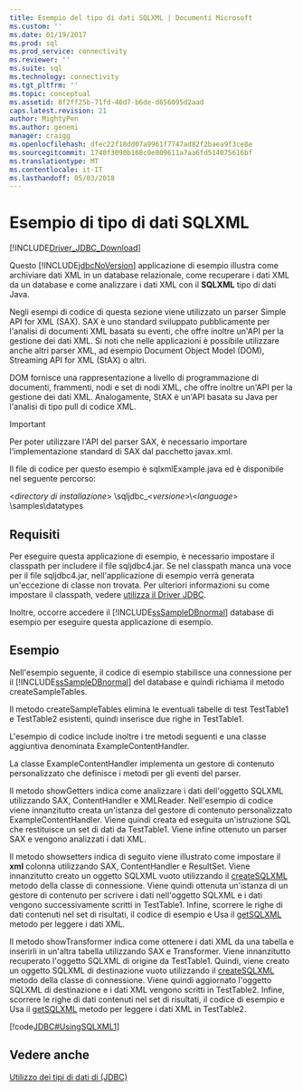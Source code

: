 ```yaml
---
title: Esempio del tipo di dati SQLXML | Documenti Microsoft
ms.custom: ''
ms.date: 01/19/2017
ms.prod: sql
ms.prod_service: connectivity
ms.reviewer: ''
ms.suite: sql
ms.technology: connectivity
ms.tgt_pltfrm: ''
ms.topic: conceptual
ms.assetid: 8f2ff25b-71fd-46d7-b6de-d656095d2aad
caps.latest.revision: 21
author: MightyPen
ms.author: genemi
manager: craigg
ms.openlocfilehash: dfec22f18dd07a9961f7747ad82f2baea9f3ce8e
ms.sourcegitcommit: 1740f3090b168c0e809611a7aa6fd514075616bf
ms.translationtype: MT
ms.contentlocale: it-IT
ms.lasthandoff: 05/03/2018
---
```

# <a name="sqlxml-data-type-sample"></a>Esempio di tipo di dati SQLXML
[!INCLUDE[Driver_JDBC_Download](../../includes/driver_jdbc_download.md)]

  Questo [!INCLUDE[jdbcNoVersion](../../includes/jdbcnoversion_md.md)] applicazione di esempio illustra come archiviare dati XML in un database relazionale, come recuperare i dati XML da un database e come analizzare i dati XML con il **SQLXML** tipo di dati Java.  
  
 Negli esempi di codice di questa sezione viene utilizzato un parser Simple API for XML (SAX). SAX è uno standard sviluppato pubblicamente per l'analisi di documenti XML basata su eventi, che offre inoltre un'API per la gestione dei dati XML. Si noti che nelle applicazioni è possibile utilizzare anche altri parser XML, ad esempio Document Object Model (DOM), Streaming API for XML (StAX) o altri.  
  
 DOM fornisce una rappresentazione a livello di programmazione di documenti, frammenti, nodi e set di nodi XML, che offre inoltre un'API per la gestione dei dati XML. Analogamente, StAX è un'API basata su Java per l'analisi di tipo pull di codice XML.  
  
> [!IMPORTANT]  
>  Per poter utilizzare l'API del parser SAX, è necessario importare l'implementazione standard di SAX dal pacchetto javax.xml.  
  
 Il file di codice per questo esempio è sqlxmlExample.java ed è disponibile nel seguente percorso:  
  
 \<*directory di installazione*> \sqljdbc_\<*versione*>\\<*language*> \samples\datatypes  
  
## <a name="requirements"></a>Requisiti  
 Per eseguire questa applicazione di esempio, è necessario impostare il classpath per includere il file sqljdbc4.jar. Se nel classpath manca una voce per il file sqljdbc4.jar, nell'applicazione di esempio verrà generata un'eccezione di classe non trovata. Per ulteriori informazioni su come impostare il classpath, vedere [utilizza il Driver JDBC](../../connect/jdbc/using-the-jdbc-driver.md).  
  
 Inoltre, occorre accedere il [!INCLUDE[ssSampleDBnormal](../../includes/sssampledbnormal_md.md)] database di esempio per eseguire questa applicazione di esempio.  
  
## <a name="example"></a>Esempio  
 Nell'esempio seguente, il codice di esempio stabilisce una connessione per il [!INCLUDE[ssSampleDBnormal](../../includes/sssampledbnormal_md.md)] del database e quindi richiama il metodo createSampleTables.  
  
 Il metodo createSampleTables elimina le eventuali tabelle di test TestTable1 e TestTable2 esistenti, quindi inserisce due righe in TestTable1.  
  
 L'esempio di codice include inoltre i tre metodi seguenti e una classe aggiuntiva denominata ExampleContentHandler.  
  
 La classe ExampleContentHandler implementa un gestore di contenuto personalizzato che definisce i metodi per gli eventi del parser.  
  
 Il metodo showGetters indica come analizzare i dati dell'oggetto SQLXML utilizzando SAX, ContentHandler e XMLReader. Nell'esempio di codice viene innanzitutto creata un'istanza del gestore di contenuto personalizzato ExampleContentHandler. Viene quindi creata ed eseguita un'istruzione SQL che restituisce un set di dati da TestTable1. Viene infine ottenuto un parser SAX e vengono analizzati i dati XML.  
  
 Il metodo showsetters indica di seguito viene illustrato come impostare il **xml** colonna utilizzando SAX, ContentHandler e ResultSet. Viene innanzitutto creato un oggetto SQLXML vuoto utilizzando il [createSQLXML](../../connect/jdbc/reference/createsqlxml-method-sqlserverconnection.md) metodo della classe di connessione. Viene quindi ottenuta un'istanza di un gestore di contenuto per scrivere i dati nell'oggetto SQLXML e i dati vengono successivamente scritti in TestTable1. Infine, scorrere le righe di dati contenuti nel set di risultati, il codice di esempio e Usa il [getSQLXML](../../connect/jdbc/reference/getsqlxml-method-sqlserverresultset.md) metodo per leggere i dati XML.  
  
 Il metodo showTransformer indica come ottenere i dati XML da una tabella e inserirli in un'altra tabella utilizzando SAX e Transformer. Viene innanzitutto recuperato l'oggetto SQLXML di origine da TestTable1. Quindi, viene creato un oggetto SQLXML di destinazione vuoto utilizzando il [createSQLXML](../../connect/jdbc/reference/createsqlxml-method-sqlserverconnection.md) metodo della classe di connessione. Viene quindi aggiornato l'oggetto SQLXML di destinazione e i dati XML vengono scritti in TestTable2. Infine, scorrere le righe di dati contenuti nel set di risultati, il codice di esempio e Usa il [getSQLXML](../../connect/jdbc/reference/getsqlxml-method-sqlserverresultset.md) metodo per leggere i dati XML in TestTable2.  
  
 [!code[JDBC#UsingSQLXML1](../../connect/jdbc/codesnippet/Java/sqlxml-data-type-sample_1.java)]  
  
## <a name="see-also"></a>Vedere anche  
 [Utilizzo dei tipi di dati di &#40;JDBC&#41;](../../connect/jdbc/working-with-data-types-jdbc.md)  
  
  
